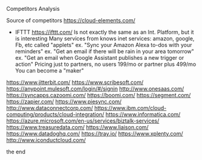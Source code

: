 Competitors Analysis

Source of competitors
https://cloud-elements.com/



* IFTTT
https://ifttt.com/
Is not exactly the same as an Int. Platform, but it is interesting
Many services from knows inet services: amazon, google, Fb, etc called "applets"
ex. "Sync your Amazon Alexa to-dos with your reminders"
ex. "Get an email if there will be rain in your area tomorrow"
ex. "Get an email when Google Assistant publishes a new trigger or action"
Pricing just to partners, no users 199/mo or partner plus 499/mo
You can become a "maker"



https://www.jitterbit.com/
https://www.scribesoft.com/
https://anypoint.mulesoft.com/login/#/signin
http://www.onesaas.com/
https://syncapps.cazoomi.com/
https://boomi.com/
https://segment.com/
https://zapier.com/
https://www.piesync.com/
http://www.dataconnectcorp.com/
https://www.ibm.com/cloud-computing/products/cloud-integration/
https://www.informatica.com/
https://azure.microsoft.com/en-us/services/biztalk-services/
https://www.treasuredata.com/
https://www.liaison.com/
https://www.datadoghq.com/
https://tray.io/
https://www.xplenty.com/
http://www.iconductcloud.com/


the end